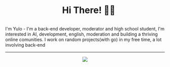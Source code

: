 <div id="user-content-toc">
  <ul align="center">
    <summary><h1 style="display: inline-block">Hi There! 👋🏻</h1></summary>
    
  </ul>
</div>
<p>I'm Yulo - I'm a back-end developer, moderator and high school student, I'm interested in AI, development, english, moderation and building a thriving online comunities. I work on random projects(with go) in my free time, a lot involving back-end</p>
<hr>
<p align="center">
  <a href="https://skillicons.dev">
    <img src="https://skillicons.dev/icons?i=git,github,go,html,css,js,discord,vscode,godot,mysql&perline=14" />
  </a>
</p>
